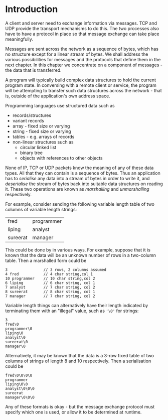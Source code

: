 # Introduction

A client and server need to exchange information via messages. TCP and UDP provide the transport mechanisms to do this. The two processes also have to have a protocol in place so that message exchange can take place meaningfully.

Messages are sent across the network as a sequence of bytes, which has no structure except for a linear stream of bytes. We shall address the various possibilities for messages and the protocols that define them in the next chapter. In this chapter we concentrate on a component of messages - the data that is transferred.

A program will typically build complex data structures to hold the current program state. In conversing with a remote client or service, the program will be attempting to transfer such data structures across the network - that is, outside of the application's own address space.

Programming languages use structured data such as

* records/structures
* variant records
* array - fixed size or varying
* string - fixed size or varying
* tables - e.g. arrays of records
* non-linear structures such as
    * circular linked list
    * binary tree
    * objects with references to other objects


None of IP, TCP or UDP packets know the meaning of any of these data types. All that they can contain is a sequence of bytes. 
Thus an application has to *serialise* any data into a stream of bytes in order to write it, and *deserialise* the stream of bytes back into suitable data structures on reading it. These two operations are known as *marshalling* and *unmarshalling* respectively.

For example, consider sending the following variable length table of two columns of variable length strings: 

|  |  |
| -- | -- |
| fred | programmer |
| liping | analyst |
| sureerat | manager |


This could be done by in various ways. For example, suppose that it is known that the data will be an unknown number of rows in a two-column table. Then a marshalled form could be

    3                // 3 rows, 2 columns assumed
    4 fred           // 4 char string,col 1
    10 programmer    // 10 char string,col 2
    6 liping         // 6 char string, col 1
    7 analyst        // 7 char string, col 2
    8 sureerat       // 8 char string, col 1
    7 manager        // 7 char string, col 2

Variable length things can alternatively have their length indicated by terminating them with an "illegal" value, such as `'\0'` for strings:

    3
    fred\0        
    programmer\0
    liping\0
    analyst\0
    sureerat\0
    manager\0

Alternatively, it may be known that the data is a 3-row fixed table of two columns of strings of length 8 and 10 respectively. Then a serialisation could be

    fred\0\0\0\0
    programmer
    liping\0\0
    analyst\0\0\0
    sureerat
    manager\0\0\0

 Any of these formats is okay - but the message exchange protocol must specify which one is used, or allow it to be determined at runtime.